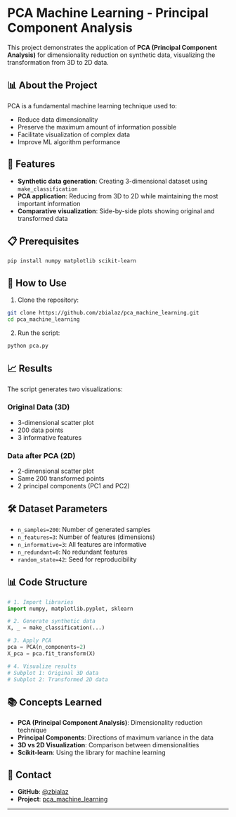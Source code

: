# PCA Machine Learning - Principal Component Analysis

This project demonstrates the application of **PCA (Principal Component Analysis)** for dimensionality reduction on synthetic data, visualizing the transformation from 3D to 2D data.

## 📊 About the Project

PCA is a fundamental machine learning technique used to:
- Reduce data dimensionality
- Preserve the maximum amount of information possible
- Facilitate visualization of complex data
- Improve ML algorithm performance

## 🚀 Features

- **Synthetic data generation**: Creating 3-dimensional dataset using `make_classification`
- **PCA application**: Reducing from 3D to 2D while maintaining the most important information
- **Comparative visualization**: Side-by-side plots showing original and transformed data

## 📋 Prerequisites

```bash
pip install numpy matplotlib scikit-learn
```

## 🔧 How to Use

1. Clone the repository:
```bash
git clone https://github.com/zbialaz/pca_machine_learning.git
cd pca_machine_learning
```

2. Run the script:
```bash
python pca.py
```

## 📈 Results

The script generates two visualizations:

### Original Data (3D)
- 3-dimensional scatter plot
- 200 data points
- 3 informative features

### Data after PCA (2D)
- 2-dimensional scatter plot
- Same 200 transformed points
- 2 principal components (PC1 and PC2)

## 🛠️ Dataset Parameters

- `n_samples=200`: Number of generated samples
- `n_features=3`: Number of features (dimensions)
- `n_informative=3`: All features are informative
- `n_redundant=0`: No redundant features
- `random_state=42`: Seed for reproducibility

## 📊 Code Structure

```python
# 1. Import libraries
import numpy, matplotlib.pyplot, sklearn

# 2. Generate synthetic data
X, _ = make_classification(...)

# 3. Apply PCA
pca = PCA(n_components=2)
X_pca = pca.fit_transform(X)

# 4. Visualize results
# Subplot 1: Original 3D data
# Subplot 2: Transformed 2D data
```

## 📚 Concepts Learned

- **PCA (Principal Component Analysis)**: Dimensionality reduction technique
- **Principal Components**: Directions of maximum variance in the data
- **3D vs 2D Visualization**: Comparison between dimensionalities
- **Scikit-learn**: Using the library for machine learning

## 📧 Contact

- **GitHub**: [@zbialaz](https://github.com/zbialaz)
- **Project**: [pca_machine_learning](https://github.com/zbialaz/pca_machine_learning)

---
